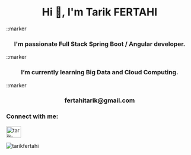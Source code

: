 <h1 align="center">Hi 👋, I'm Tarik FERTAHI</h1>
::marker<h3 align="center">I'm passionate Full Stack Spring Boot / Angular developer.</h3>
::marker<h3 align="center">I’m currently learning Big Data and Cloud Computing.</h3>
::marker<h3 align="center">fertahitarik@gmail.com</h3>


<p></p>
<p></p>
<h3 align="left">Connect with me:</h3>
<p align="left">
<a href="https://linkedin.com/in/tarik-fertahi" target="blank"><img align="center" src="https://raw.githubusercontent.com/rahuldkjain/github-profile-readme-generator/master/src/images/icons/Social/linked-in-alt.svg" alt="tarik-fertahi" height="30" width="40" /></a>
</p>
<p></p>
<p></p>

<p><img align="left" src="https://github-readme-stats.vercel.app/api/top-langs?username=tarikfertahi&show_icons=true&locale=en&layout=compact" alt="tarikfertahi" /></p>

